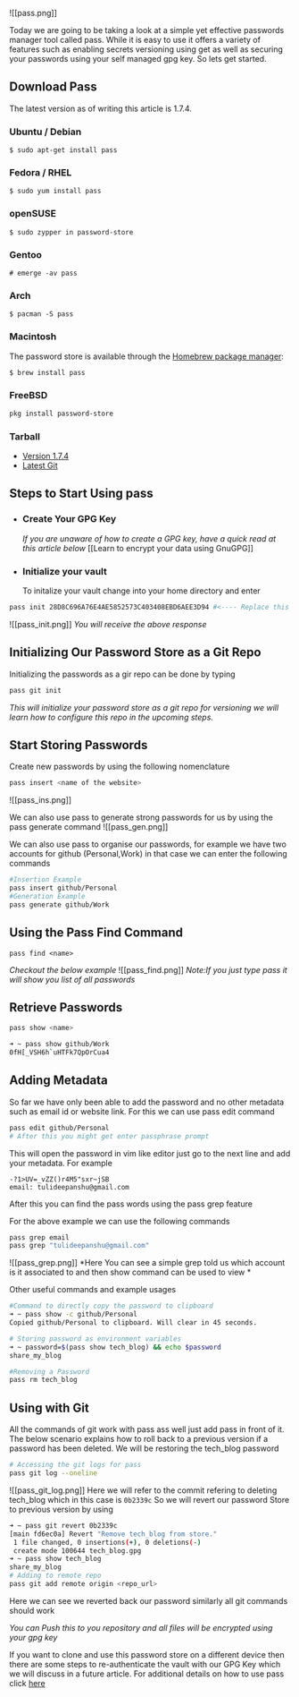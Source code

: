 ![[pass.png]]

Today we are going to be taking a look at a simple yet effective passwords manager tool called pass. While it is easy to use it offers a variety of features such as enabling secrets versioning using get as well as securing your passwords using your self managed gpg key. So lets get started.

## Download Pass

The latest version as of writing this article is 1.7.4.

### Ubuntu / Debian

```
$ sudo apt-get install pass
```

### Fedora / RHEL

```
$ sudo yum install pass
```

### openSUSE

```
$ sudo zypper in password-store
```

### Gentoo

```
# emerge -av pass
```

### Arch

```
$ pacman -S pass
```

### Macintosh

The password store is available through the [Homebrew package manager](http://brew.sh/):

```
$ brew install pass
```

### FreeBSD

```bash
pkg install password-store
```

### Tarball
- [Version 1.7.4](https://git.zx2c4.com/password-store/snapshot/password-store-1.7.4.tar.xz)
- [Latest Git](https://git.zx2c4.com/password-store/snapshot/password-store-master.tar.xz)

## Steps to Start Using pass 
- ### Create Your GPG Key 
	*If you are unaware of how to create a GPG key, have a quick read at this article below*
	[[Learn to encrypt your data using GnuGPG]]	

- ### Initialize your vault
	To initalize your vault change into your home directory and enter 
```bash
pass init 28D8C696A76E4AE5852573C403408EBD6AEE3D94 #<---- Replace this with your GNUGPG Key 
```

![[pass_init.png]]
*You will receive the above response*

## Initializing Our Password Store as a Git Repo
Initializing the passwords as a gir repo can be done by typing 
```bash
pass git init
```
*This will initialize your password store as a git repo for versioning we will learn how to configure this repo in the upcoming steps.*

## Start Storing Passwords 
Create new passwords by using the following nomenclature 
```bash
pass insert <name of the website>
```

![[pass_ins.png]]

We can also use pass to generate strong passwords for us by using the pass generate command 
![[pass_gen.png]]

We can also use pass to organise our passwords, for example we have two accounts for github (Personal,Work) in that case we can enter the following commands 
```bash
#Insertion Example
pass insert github/Personal
#Generation Example 
pass generate github/Work
```

## Using the Pass Find Command 
```
pass find <name>
```
*Checkout the below example*
![[pass_find.png]]
*Note:If you just type pass it will show you list of all passwords*

## Retrieve Passwords
```bash
pass show <name>
```
```bash
➜ ~ pass show github/Work
0fH[_VSH6h`uHTFk7QpOrCua4
```

## Adding Metadata
So far we have only been able to add the password and no other metadata such as email id or website link. For this we can use pass edit command 
```bash
pass edit github/Personal
# After this you might get enter passphrase prompt 
```
This will open the password in vim like editor just go to the next line and add your metadata. For example 
```
-?1>UV=_vZZ()r4M5"sxr~jSB
email: tulideepanshu@gmail.com
```
After this you can find the pass words using the pass grep feature 

For the above example we can use the following commands 
```bash
pass grep email
pass grep "tulideepanshu@gmail.com"
```

![[pass_grep.png]]
*Here You can see a simple grep told us which account is it associated to and then show command can be used to view *

Other useful commands and example usages
```bash
#Command to directly copy the password to clipboard
➜ ~ pass show -c github/Personal
Copied github/Personal to clipboard. Will clear in 45 seconds.

# Storing password as environment variables
➜ ~ password=$(pass show tech_blog) && echo $password
share_my_blog

#Removing a Password
pass rm tech_blog
```

##  Using with Git 
All the commands of git work with pass ass well  just add pass in front of it. The below scenario explains how to roll back to a previous version if a password has been deleted. We will be restoring the tech_blog password 
```bash
# Accessing the git logs for pass
pass git log --oneline
```
![[pass_git_log.png]]
Here we will refer to the commit refering to deleting tech_blog which in this case is `0b2339c`
So we will revert our password Store to previous version by using 
```bash
➜ ~ pass git revert 0b2339c
[main fd6ec0a] Revert "Remove tech_blog from store."
 1 file changed, 0 insertions(+), 0 deletions(-)
 create mode 100644 tech_blog.gpg
➜ ~ pass show tech_blog
share_my_blog
# Adding to remote repo
pass git add remote origin <repo_url>
```
Here we can see we reverted back our password similarly all git commands should work 

*You can Push this to you repository and all files will be encrypted using your gpg key*

If you want to clone and use this password store on a different device then there are some steps to re-authenticate the vault with our GPG Key which we will discuss in a future article. For additional details on how to use pass click [here](https://git.zx2c4.com/password-store/about/)
